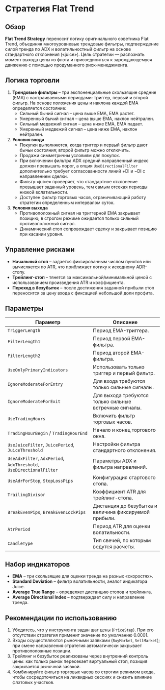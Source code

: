 # Стратегия Flat Trend

## Обзор
**Flat Trend Strategy** переносит логику оригинального советника Flat Trend, объединяя многоуровневые трендовые фильтры, подтверждение силой тренда по ADX и волатильностный фильтр на основе стандартного отклонения («juice»). Цель стратегии — распознать момент выхода цены из флэта и присоединиться к зарождающемуся движению с помощью продуманного риск-менеджмента.

## Логика торговли
1. **Трендовые фильтры** – три экспоненциальные скользящие средние (EMA) с настраиваемыми периодами: триггер, первый и второй фильтр. На основе положения цены и наклона каждой EMA определяется состояние:
   - Сильный бычий сигнал – цена выше EMA, EMA растет.
   - Умеренный бычий сигнал – цена выше EMA, наклон нейтрален.
   - Сильный медвежий сигнал – цена ниже EMA, EMA падает.
   - Умеренный медвежий сигнал – цена ниже EMA, наклон нейтрален.
2. **Условия входа**
   - Покупки выполняются, когда триггер и первый фильтр дают бычьи состояния; второй фильтр можно отключить.
   - Продажи симметричны условиям для покупок.
   - При включении фильтра ADX средний направленный индекс должен превышать порог, а опция `UseDirectionalFilter` дополнительно требует согласованности линий +DI и −DI с направлением сделки.
   - Фильтр «juice» проверяет, что стандартное отклонение превышает заданный уровень, тем самым отсекая периоды низкой волатильности.
   - Доступен фильтр торговых часов, ограничивающий работу стратегии определенным интервалом суток.
3. **Условия выхода**
   - Противоположный сигнал на триггерной EMA закрывает позицию; в строгом режиме ожидается только сильный противоположный сигнал.
   - Динамический стоп сопровождает сделку и закрывает позицию при касании уровня.

## Управление рисками
- **Начальный стоп** – задается фиксированным числом пунктов или вычисляется по ATR, что приближает логику к исходному ADR-стопу.
- **Трейлинг-стоп** – тянется за максимальной/минимальной ценой с использованием произведения ATR и коэффициента.
- **Переход в безубыток** – после достижения заданной прибыли стоп переносится за цену входа с фиксацией небольшой доли профита.

## Параметры
| Параметр | Описание |
| --- | --- |
| `TriggerLength` | Период EMA-триггера. |
| `FilterLength1` | Период первой EMA-фильтра. |
| `FilterLength2` | Период второй EMA-фильтра. |
| `UseOnlyPrimaryIndicators` | Использовать только триггер и первый фильтр. |
| `IgnoreModerateForEntry` | Для входа требуются только сильные сигналы. |
| `IgnoreModerateForExit` | Для выхода требуются только сильные встречные сигналы. |
| `UseTradingHours` | Включить фильтр торговых часов. |
| `TradingHourBegin` / `TradingHourEnd` | Начало и конец торгового окна. |
| `UseJuiceFilter`, `JuicePeriod`, `JuiceThreshold` | Настройки фильтра стандартного отклонения. |
| `UseAdxFilter`, `AdxPeriod`, `AdxThreshold`, `UseDirectionalFilter` | Параметры ADX и фильтра направлений. |
| `UseAdrForStop`, `StopLossPips` | Конфигурация стартового стопа. |
| `TrailingDivisor` | Коэффициент ATR для трейлинг-стопа. |
| `BreakEvenPips`, `BreakEvenLockPips` | Дистанция до безубытка и величина фиксируемой прибыли. |
| `AtrPeriod` | Период ATR для оценки волатильности. |
| `CandleType` | Тип свечей, по которым ведутся расчеты. |

## Набор индикаторов
- **EMA** – три скользящие для оценки тренда на разных «скоростях».
- **Standard Deviation** – фильтр волатильности, аналог индикатора Juice.
- **Average True Range** – определяет дистанцию стопов и трейлинга.
- **Average Directional Index** – подтверждает силу и направление тренда.

## Рекомендации по использованию
1. Убедитесь, что у инструмента задан шаг цены (`PriceStep`). При его отсутствии стратегия применит значение по умолчанию 0.0001.
2. Входы осуществляются рыночными заявками (`BuyMarket`, `SellMarket`); при смене направления стратегия автоматически закрывает противоположные позиции.
3. Трейлинг и безубыток реализованы через внутренний контроль цены: как только рынок пересекает виртуальный стоп, позиция закрывается рыночной заявкой.
4. Комбинируйте фильтр торговых часов со строгим режимом входа, чтобы сосредоточиться на ликвидных сессиях и снизить влияние флэтовых участков.
